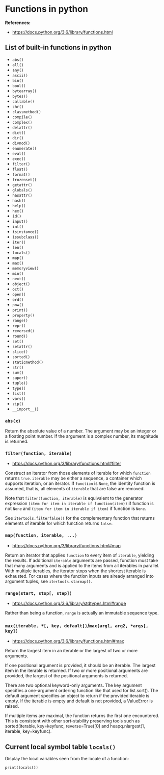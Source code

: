 # Functions in python


**References:**
- https://docs.python.org/3.6/library/functions.html

## List of built-in functions in python

- `abs()`
- `all()`
- `any()`
- `ascii()`
- `bin()`
- `bool()`
- `bytearray()`
- `bytes()`
- `callable()`
- `chr()`
- `classmethod()`
- `compile()`
- `complex()`
- `delattr()`
- `dict()`
- `dir()`
- `divmod()`
- `enumerate()`
- `eval()`
- `exec()`
- `filter()`
- `float()`
- `format()`
- `frozenset()`
- `getattr()`
- `globals()`
- `hasattr()`
- `hash()`
- `help()`
- `hex()`
- `id()`
- `input()`
- `int()`
- `isinstance()`
- `issubclass()`
- `iter()`
- `len()`
- `locals()`
- `map()`
- `max()`
- `memoryview()`
- `min()`
- `next()`
- `object()`
- `oct()`
- `open()`
- `ord()`
- `pow()`
- `print()`
- `property()`
- `range()`
- `repr()`
- `reversed()`
- `round()`
- `set()`
- `setattr()`
- `slice()`
- `sorted()`
- `staticmethod()`
- `str()`
- `sum()`
- `super()`
- `tuple()`
- `type()`
- `list()`
- `vars()`
- `zip()`
- `__import__()`


### `abs(x)`

Return the absolute value of a number. The argument may be an integer or a floating point number. If
the argument is a complex number, its magnitude is returned.


### `filter(function, iterable)`

- https://docs.python.org/3/library/functions.html#filter

Construct an iterator from those elements of iterable for which `function` returns `true`.
`iterable` may be either a sequence, a container which supports iteration, or an iterator. If
`function` is `None`, the identity function is assumed, that is, all elements of `iterable` that are
false are removed.

Note that `filter(function, iterable)` is equivalent to the generator expression `(item for item in
iterable if function(item))` if function is not `None` and `(item for item in iterable if item)` if
function is `None`.

See `itertools.filterfalse()` for the complementary function that returns elements of iterable for
which function returns `false`.


### `map(function, iterable, ...)`

- https://docs.python.org/3/library/functions.html#map

Return an iterator that applies `function` to every item of `iterable`, yielding the results. If
additional `iterable` arguments are passed, function must take that many arguments and is applied to
the items from all iterables in parallel. With multiple iterables, the iterator stops when the
shortest iterable is exhausted. For cases where the function inputs are already arranged into
argument tuples, see `itertools.starmap()`.


### `range(start, stop[, step])`

- https://docs.python.org/3.6/library/stdtypes.html#range

Rather than being a function, `range` is actually an immutable sequence type.

### `max(iterable, *[, key, default])`/`max(arg1, arg2, *args[, key])`

- https://docs.python.org/3.6/library/functions.html#max

Return the largest item in an iterable or the largest of two or more arguments.

If one positional argument is provided, it should be an iterable. The largest item in the iterable
is returned. If two or more positional arguments are provided, the largest of the positional
arguments is returned.

There are two optional keyword-only arguments. The key argument specifies a one-argument ordering
function like that used for list.sort(). The default argument specifies an object to return if the
provided iterable is empty. If the iterable is empty and default is not provided, a ValueError is
raised.

If multiple items are maximal, the function returns the first one encountered. This is consistent
with other sort-stability preserving tools such as sorted(iterable, key=keyfunc, reverse=True)[0]
and heapq.nlargest(1, iterable, key=keyfunc). 

## Current local symbol table `locals()`

Display the local variables seen from the locale of a function:

~~~~
print(locals())
~~~~
